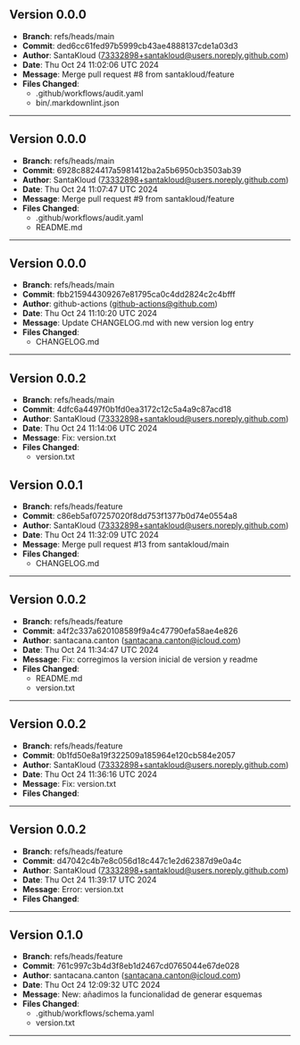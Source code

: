 ## Version 0.0.0
- **Branch**: refs/heads/main
- **Commit**: ded6cc61fed97b5999cb43ae4888137cde1a03d3
- **Author**: SantaKloud (73332898+santakloud@users.noreply.github.com)
- **Date**: Thu Oct 24 11:02:06 UTC 2024
- **Message**: Merge pull request #8 from santakloud/feature
- **Files Changed**:
  - .github/workflows/audit.yaml
  - bin/.markdownlint.json
---------------------------------
## Version 0.0.0
- **Branch**: refs/heads/main
- **Commit**: 6928c8824417a5981412ba2a5b6950cb3503ab39
- **Author**: SantaKloud (73332898+santakloud@users.noreply.github.com)
- **Date**: Thu Oct 24 11:07:47 UTC 2024
- **Message**: Merge pull request #9 from santakloud/feature
- **Files Changed**:
  - .github/workflows/audit.yaml
  - README.md
---------------------------------
## Version 0.0.0
- **Branch**: refs/heads/main
- **Commit**: fbb215944309267e81795ca0c4dd2824c2c4bfff
- **Author**: github-actions (github-actions@github.com)
- **Date**: Thu Oct 24 11:10:20 UTC 2024
- **Message**: Update CHANGELOG.md with new version log entry
- **Files Changed**:
  - CHANGELOG.md
---------------------------------
## Version 0.0.2
- **Branch**: refs/heads/main
- **Commit**: 4dfc6a4497f0b1fd0ea3172c12c5a4a9c87acd18
- **Author**: SantaKloud (73332898+santakloud@users.noreply.github.com)
- **Date**: Thu Oct 24 11:14:06 UTC 2024
- **Message**: Fix: version.txt
- **Files Changed**:
  - version.txt
## Version 0.0.1
- **Branch**: refs/heads/feature
- **Commit**: c86eb5af07257020f8dd753f1377b0d74e0554a8
- **Author**: SantaKloud (73332898+santakloud@users.noreply.github.com)
- **Date**: Thu Oct 24 11:32:09 UTC 2024
- **Message**: Merge pull request #13 from santakloud/main
- **Files Changed**:
  - CHANGELOG.md
---------------------------------
## Version 0.0.2
- **Branch**: refs/heads/feature
- **Commit**: a4f2c337a620108589f9a4c47790efa58ae4e826
- **Author**: santacana.canton (santacana.canton@icloud.com)
- **Date**: Thu Oct 24 11:34:47 UTC 2024
- **Message**: Fix: corregimos la version inicial de version y readme
- **Files Changed**:
  - README.md
  - version.txt
---------------------------------
## Version 0.0.2
- **Branch**: refs/heads/feature
- **Commit**: 0b1fd50e8a19f322509a185964e120cb584e2057
- **Author**: SantaKloud (73332898+santakloud@users.noreply.github.com)
- **Date**: Thu Oct 24 11:36:16 UTC 2024
- **Message**: Fix: version.txt
- **Files Changed**:
---------------------------------
## Version 0.0.2
- **Branch**: refs/heads/feature
- **Commit**: d47042c4b7e8c056d18c447c1e2d62387d9e0a4c
- **Author**: SantaKloud (73332898+santakloud@users.noreply.github.com)
- **Date**: Thu Oct 24 11:39:17 UTC 2024
- **Message**: Error: version.txt
- **Files Changed**:
---------------------------------
## Version 0.1.0
- **Branch**: refs/heads/feature
- **Commit**: 761c997c3b4d3f8eb1d2467cd0765044e67de028
- **Author**: santacana.canton (santacana.canton@icloud.com)
- **Date**: Thu Oct 24 12:09:32 UTC 2024
- **Message**: New: añadimos la funcionalidad de generar esquemas
- **Files Changed**:
  - .github/workflows/schema.yaml
  - version.txt
---------------------------------
